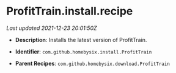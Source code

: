 # ProfitTrain.install.recipe

_Last updated 2021-12-23 20:01:50Z_

- **Description**: Installs the latest version of ProfitTrain.

- **Identifier**: `com.github.homebysix.install.ProfitTrain`

- **Parent Recipes**: `com.github.homebysix.download.ProfitTrain`
